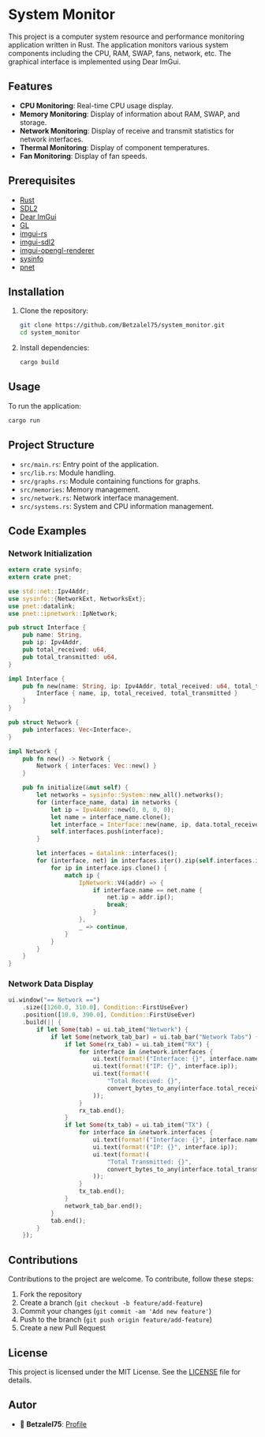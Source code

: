 
# System Monitor

This project is a computer system resource and performance monitoring application written in Rust. The application monitors various system components including the CPU, RAM, SWAP, fans, network, etc. The graphical interface is implemented using Dear ImGui.

## Features

- **CPU Monitoring**: Real-time CPU usage display.
- **Memory Monitoring**: Display of information about RAM, SWAP, and storage.
- **Network Monitoring**: Display of receive and transmit statistics for network interfaces.
- **Thermal Monitoring**: Display of component temperatures.
- **Fan Monitoring**: Display of fan speeds.

## Prerequisites

- [Rust](https://www.rust-lang.org/)
- [SDL2](https://www.libsdl.org/)
- [Dear ImGui](https://github.com/ocornut/imgui)
- [GL](https://crates.io/crates/gl)
- [imgui-rs](https://crates.io/crates/imgui)
- [imgui-sdl2](https://crates.io/crates/imgui-sdl2)
- [imgui-opengl-renderer](https://crates.io/crates/imgui-opengl-renderer)
- [sysinfo](https://crates.io/crates/sysinfo)
- [pnet](https://crates.io/crates/pnet)

## Installation

1. Clone the repository:
   ```sh
   git clone https://github.com/Betzalel75/system_monitor.git
   cd system_monitor
   ```

2. Install dependencies:
   ```sh
   cargo build
   ```

## Usage

To run the application:
```sh
cargo run
```

## Project Structure

- `src/main.rs`: Entry point of the application.
- `src/lib.rs`: Module handling.
- `src/graphs.rs`: Module containing functions for graphs.
- `src/memories`: Memory management.
- `src/network.rs`: Network interface management.
- `src/systems.rs`: System and CPU information management.

## Code Examples

### Network Initialization

```rust
extern crate sysinfo;
extern crate pnet;

use std::net::Ipv4Addr;
use sysinfo::{NetworkExt, NetworksExt};
use pnet::datalink;
use pnet::ipnetwork::IpNetwork;

pub struct Interface {
    pub name: String,
    pub ip: Ipv4Addr,
    pub total_received: u64,
    pub total_transmitted: u64,
}

impl Interface {
    pub fn new(name: String, ip: Ipv4Addr, total_received: u64, total_transmitted: u64) -> Interface {
        Interface { name, ip, total_received, total_transmitted }
    }
}

pub struct Network {
    pub interfaces: Vec<Interface>,
}

impl Network {
    pub fn new() -> Network {
        Network { interfaces: Vec::new() }
    }

    pub fn initialize(&mut self) {
        let networks = sysinfo::System::new_all().networks();
        for (interface_name, data) in networks {
            let ip = Ipv4Addr::new(0, 0, 0, 0);
            let name = interface_name.clone();
            let interface = Interface::new(name, ip, data.total_received(), data.total_transmitted());
            self.interfaces.push(interface);
        }

        let interfaces = datalink::interfaces();
        for (interface, net) in interfaces.iter().zip(self.interfaces.iter_mut()) {
            for ip in interface.ips.clone() {
                match ip {
                    IpNetwork::V4(addr) => {
                        if interface.name == net.name {
                            net.ip = addr.ip();
                            break;
                        }
                    },
                    _ => continue,
                }
            }
        }
    }
}
```

### Network Data Display

```rust
ui.window("== Network ==")
    .size([1260.0, 310.0], Condition::FirstUseEver)
    .position([10.0, 390.0], Condition::FirstUseEver)
    .build(|| {
        if let Some(tab) = ui.tab_item("Network") {
            if let Some(network_tab_bar) = ui.tab_bar("Network Tabs") {
                if let Some(rx_tab) = ui.tab_item("RX") {
                    for interface in &network.interfaces {
                        ui.text(format!("Interface: {}", interface.name));
                        ui.text(format!("IP: {}", interface.ip));
                        ui.text(format!(
                            "Total Received: {}",
                            convert_bytes_to_any(interface.total_received)
                        ));
                    }
                    rx_tab.end();
                }
                if let Some(tx_tab) = ui.tab_item("TX") {
                    for interface in &network.interfaces {
                        ui.text(format!("Interface: {}", interface.name));
                        ui.text(format!("IP: {}", interface.ip));
                        ui.text(format!(
                            "Total Transmitted: {}",
                            convert_bytes_to_any(interface.total_transmitted)
                        ));
                    }
                    tx_tab.end();
                }
                network_tab_bar.end();
            }
            tab.end();
        }
    });
```

## Contributions

Contributions to the project are welcome. To contribute, follow these steps:

1. Fork the repository
2. Create a branch (`git checkout -b feature/add-feature`)
3. Commit your changes (`git commit -am 'Add new feature'`)
4. Push to the branch (`git push origin feature/add-feature`)
5. Create a new Pull Request

## License

This project is licensed under the MIT License. See the [LICENSE](LICENSE) file for details.

## Autor

- 👤 **Betzalel75**: [Profile](https://github.com/Betzalel75)
